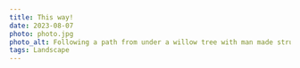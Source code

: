 ```yaml
---
title: This way!
date: 2023-08-07
photo: photo.jpg
photo_alt: Following a path from under a willow tree with man made structures to support its branches to a enlightened empty area
tags: Landscape
---
```

